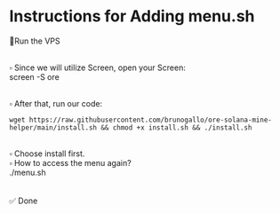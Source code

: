 # Instructions for Adding menu.sh

📌Run the VPS<br><br>

▫️ Since we will utilize Screen, open your Screen:<br>
screen -S ore<br><br>

▫️ After that, run our code:<br>
```
wget https://raw.githubusercontent.com/brunogallo/ore-solana-mine-helper/main/install.sh && chmod +x install.sh && ./install.sh
```
<br>
▫️ Choose install first.<br>
▫️ How to access the menu again?<br>
./menu.sh<br>
<br><br>
✅ Done
   
